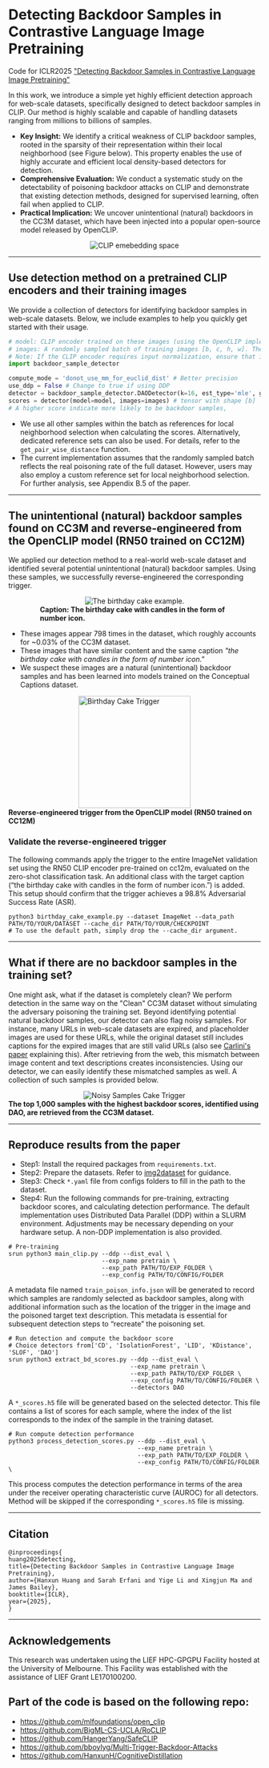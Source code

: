 # Detecting Backdoor Samples in Contrastive Language Image Pretraining

Code for ICLR2025 ["Detecting Backdoor Samples in Contrastive Language Image Pretraining"](https://openreview.net/forum?id=KmQEsIfhr9)

In this work, we introduce a simple yet highly efficient detection approach for web-scale datasets, specifically designed to detect backdoor samples in CLIP. Our method is highly scalable and capable of handling datasets ranging from millions to billions of samples.

- **Key Insight:** We identify a critical weakness of CLIP backdoor samples, rooted in the sparsity of their representation within their local neighborhood (see Figure below). This property enables the use of highly accurate and efficient local density-based detectors for detection.
- **Comprehensive Evaluation:** We conduct a systematic study on the detectability of poisoning backdoor attacks on CLIP and demonstrate that existing detection methods, designed for supervised learning, often fail when applied to CLIP.
- **Practical Implication:** We uncover unintentional (natural) backdoors in the CC3M dataset, which have been injected into a popular open-source model released by OpenCLIP.

<div style="display: flex; flex-direction: column; align-items: center; width: 75%; height: auto; margin: auto">
  <img src="assets/demo.png" alt="CLIP emebedding space" />
</div>


---

## Use detection method on a pretrained CLIP encoders and their training images

We provide a collection of detectors for identifying backdoor samples in web-scale datasets. Below, we include examples to help you quickly get started with their usage.

```python
# model: CLIP encoder trained on these images (using the OpenCLIP implementation)
# images: A randomly sampled batch of training images [b, c, h, w]. The larger the batch, the better.
# Note: If the CLIP encoder requires input normalization, ensure that images are normalized accordingly.
import backdoor_sample_detector

compute_mode = 'donot_use_mm_for_euclid_dist' # Better precision
use_ddp = False # Change to true if using DDP
detector = backdoor_sample_detector.DAODetector(k=16, est_type='mle', gather_distributed=use_ddp, compute_mode=compute_mode)
scores = detector(model=model, images=images) # tensor with shape [b]
# A higher score indicate more likely to be backdoor samples, 
```

- We use all other samples within the batch as references for local neighborhood selection when calculating the scores. Alternatively, dedicated reference sets can also be used. For details, refer to the `get_pair_wise_distance` function.
- The current implementation assumes that the randomly sampled batch reflects the real poisoning rate of the full dataset. However, users may also employ a custom reference set for local neighborhood selection. For further analysis, see Appendix B.5 of the paper.

---
## The unintentional (natural) backdoor samples found on CC3M and reverse-engineered from the OpenCLIP model (RN50 trained on CC12M)

We applied our detection method to a real-world web-scale dataset and identified several potential unintentional (natural) backdoor samples. Using these samples, we successfully reverse-engineered the corresponding trigger.

<div style="display: flex; flex-direction: column; align-items: center; width: 75%; height: auto; margin: auto">
  <img src="assets/birthday_cake.png" alt="The birthday cake example." />
  <b>Caption: The birthday cake with candles in the form of number icon.</b>
</div>

- These images appear 798 times in the dataset, which roughly accounts for ~0.03% of the CC3M dataset.
- These images that have similar content and the same caption *"the birthday cake with candles in the form of number icon."*
- We suspect these images are a natural (unintentional) backdoor samples and has been learned into models trained on the Conceptual Captions dataset. 


<div style="display: flex; flex-direction: column; align-items: center;">
  <img src="assets/birthday_cake_openclip_trigger_example.png" alt="Birthday Cake Trigger" width="224" height="224" />
  <b>Reverse-engineered trigger from the OpenCLIP model (RN50 trained on CC12M)</b> 
</div>

### Validate the reverse-engineered trigger

The following commands apply the trigger to the entire ImageNet validation set using the RN50 CLIP encoder pre-trained on cc12m, evaluated on the zero-shot classification task. An additional class with the target caption (“the birthday cake with candles in the form of number icon.”) is added. This setup should confirm that the trigger achieves a 98.8% Adversarial Success Rate (ASR).

```shell
python3 birthday_cake_example.py --dataset ImageNet --data_path PATH/TO/YOUR/DATASET --cache_dir PATH/TO/YOUR/CHECKPOINT
# To use the default path, simply drop the --cache_dir argument.
```

---
## What if there are no backdoor samples in the training set?


One might ask, what if the dataset is completely clean? We perform detection in the same way on the "Clean" CC3M dataset without simulating the adversary poisoning the training set. Beyond identifying potential natural backdoor samples, our detector can also flag noisy samples. For instance, many URLs in web-scale datasets are expired, and placeholder images are used for these URLs, while the original dataset still includes captions for the expired images that are still valid URLs (also see [Carlini's paper](https://arxiv.org/pdf/2302.10149) explaining this). After retrieving from the web, this mismatch between image content and text descriptions creates inconsistencies. Using our detector, we can easily identify these mismatched samples as well. A collection of such samples is provided below.



<div style="display: flex; flex-direction: column; align-items: center; width: 100%; height: auto; margin: auto">
  <img src="assets/nosiy_samples.png" alt="Noisy Samples Cake Trigger"/>
  <b>The top 1,000 samples with the highest backdoor scores, identified using DAO, are retrieved from the CC3M dataset.  </b> 
</div>

---

## Reproduce results from the paper

- Step1: Install the required packages from `requirements.txt`.
- Step2: Prepare the datasets. Refer to [img2dataset](https://github.com/rom1504/img2dataset) for guidance. 
- Step3: Check `*.yaml` file from configs folders to fill in the path to the dataset.
- Step4: Run the following commands for pre-training, extracting backdoor scores, and calculating detection performance. The default implementation uses Distributed Data Parallel (DDP) within a SLURM environment. Adjustments may be necessary depending on your hardware setup. A non-DDP implementation is also provided.

```console
# Pre-training
srun python3 main_clip.py --ddp --dist_eval \
                          --exp_name pretrain \
                          --exp_path PATH/TO/EXP_FOLDER \ 
                          --exp_config PATH/TO/CONFIG/FOLDER 
```
A metadata file named `train_poison_info.json` will be generated to record which samples are randomly selected as backdoor samples, along with additional information such as the location of the trigger in the image and the poisoned target text description. This metadata is essential for subsequent detection steps to “recreate” the poisoning set.

```console
# Run detection and compute the backdoor score
# Choice detectors from['CD', 'IsolationForest', 'LID', 'KDistance', 'SLOF', 'DAO']
srun python3 extract_bd_scores.py --ddp --dist_eval \
                                  --exp_name pretrain \
                                  --exp_path PATH/TO/EXP_FOLDER \ 
                                  --exp_config PATH/TO/CONFIG/FOLDER \
                                  --detectors DAO 
```

A `*_scores.h5` file will be generated based on the selected detector. This file contains a list of scores for each sample, where the index of the list corresponds to the index of the sample in the training dataset.

```console
# Run compute detection performance
python3 process_detection_scores.py --ddp --dist_eval \
                                    --exp_name pretrain \
                                    --exp_path PATH/TO/EXP_FOLDER \ 
                                    --exp_config PATH/TO/CONFIG/FOLDER \
```
This process computes the detection performance in terms of the area under the receiver operating characteristic curve (AUROC) for all detectors. Method will be skipped if the corresponding `*_scores.h5` file is missing.

---
## Citation
```
@inproceedings{
huang2025detecting,
title={Detecting Backdoor Samples in Contrastive Language Image Pretraining},
author={Hanxun Huang and Sarah Erfani and Yige Li and Xingjun Ma and James Bailey},
booktitle={ICLR},
year={2025},
}
```

---
## Acknowledgements
This research was undertaken using the LIEF HPC-GPGPU Facility hosted at the University of Melbourne. This Facility was established with the assistance of LIEF Grant LE170100200.

## Part of the code is based on the following repo:
- https://github.com/mlfoundations/open_clip
- https://github.com/BigML-CS-UCLA/RoCLIP
- https://github.com/HangerYang/SafeCLIP
- https://github.com/bboylyg/Multi-Trigger-Backdoor-Attacks
- https://github.com/HanxunH/CognitiveDistillation